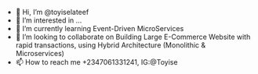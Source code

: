 - 👋 Hi, I’m @toyiselateef
- 👀 I’m interested in ...
- 🌱 I’m currently learning Event-Driven MicroServices
- 💞️ I’m looking to collaborate on Building Large E-Commerce Website with rapid transactions, using Hybrid Architecture (Monolithic & Microservices)
- 📫 How to reach me +2347061331241, IG:@Toyise

<!---
toyiselateef/toyiselateef is a ✨ special ✨ repository because its `README.md` (this file) appears on your GitHub profile.
You can click the Preview link to take a look at your changes.
--->
